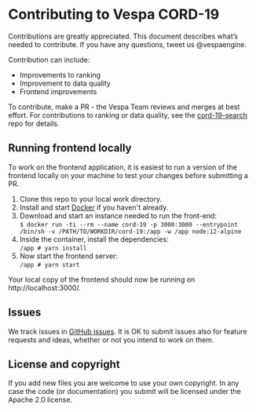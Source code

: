 <!-- Copyright Yahoo. Licensed under the terms of the Apache 2.0 license. See LICENSE in the project root. -->
# Contributing to Vespa CORD-19
Contributions are greatly appreciated.
This document describes what’s needed to contribute.
If you have any questions, tweet us @vespaengine.

Contribution can include:
* Improvements to ranking
* Improvement to data quality
* Frontend improvements

To contribute, make a PR - the Vespa Team reviews and merges at best effort. For 
contributions to ranking or data quality, see the 
[cord-19-search](https://github.com/vespa-engine/sample-apps/tree/master/vespa-cloud/cord-19-search) 
repo for details.

## Running frontend locally
To work on the frontend application, it is easiest to run a version of the frontend
locally on your machine to test your changes before submitting a PR. 
1. Clone this repo to your local work directory.
1. Install and start [Docker](https://www.docker.com/products/docker-desktop) if you haven't already.
1. Download and start an instance needed to run the front-end: \
`$ docker run -ti --rm --name cord-19 -p 3000:3000 --entrypoint /bin/sh -v /PATH/TO/WORKDIR/cord-19:/app -w /app node:12-alpine`
1. Inside the container, install the dependencies: \
`/app # yarn install`
1. Now start the frontend server: \
`/app # yarn start`

Your local copy of the frontend should now be running on http://localhost:3000/.

## Issues
We track issues in [GitHub issues](https://github.com/vespa-engine/cord-19/issues).
It is OK to submit issues also for feature requests and ideas,
whether or not you intend to work on them.

## License and copyright
If you add new files you are welcome to use your own copyright.
In any case the code (or documentation) you submit will be licensed
under the Apache 2.0 license.

